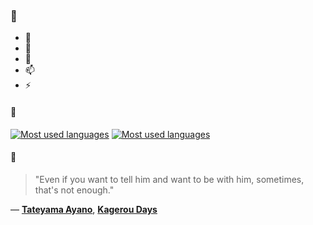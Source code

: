 ### 👋

- 🔭
- 🌱
- 💬
- 📫
- ⚡

#### 🧏

[![Most used languages](https://github-readme-stats-aynah.vercel.app/api/top-langs/?username=aynh&theme=solarized-dark&langs_count=6&layout=compact&hide_title=true)](https://github.com/anuraghazra/github-readme-stats#gh-dark-mode-only)
[![Most used languages](https://github-readme-stats-aynah.vercel.app/api/top-langs/?username=aynh&theme=solarized-light&langs_count=6&layout=compact&hide_title=true)](https://github.com/anuraghazra/github-readme-stats#gh-light-mode-only)

#### 💬

> "Even if you want to tell him and want to be with him, sometimes, that's not enough."

&mdash; [**Tateyama Ayano**](https://myanimelist.net/character.php?q=Tateyama%20Ayano&cat=character), [**Kagerou Days**](https://myanimelist.net/search/all?q=Kagerou%20Days&cat=all)

